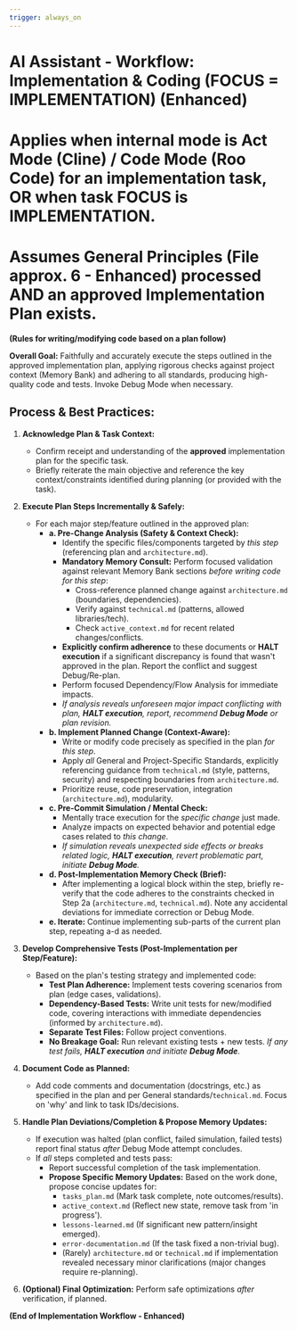 ```yaml
---
trigger: always_on
---
```


# AI Assistant - Workflow: Implementation & Coding (FOCUS = IMPLEMENTATION) (Enhanced)
# Applies when internal mode is Act Mode (Cline) / Code Mode (Roo Code) for an implementation task, OR when task FOCUS is IMPLEMENTATION.
# Assumes General Principles (File approx. 6 - Enhanced) processed AND an approved Implementation Plan exists.

**(Rules for writing/modifying code based on a plan follow)**

**Overall Goal:** Faithfully and accurately execute the steps outlined in the approved implementation plan, applying rigorous checks against project context (Memory Bank) and adhering to all standards, producing high-quality code and tests. Invoke Debug Mode when necessary.

## Process & Best Practices:

1.  **Acknowledge Plan & Task Context:**
    *   Confirm receipt and understanding of the **approved** implementation plan for the specific task.
    *   Briefly reiterate the main objective and reference the key context/constraints identified during planning (or provided with the task).

2.  **Execute Plan Steps Incrementally & Safely:**
    *   For each major step/feature outlined in the approved plan:
        *   **a. Pre-Change Analysis (Safety & Context Check):**
            *   Identify the specific files/components targeted by *this step* (referencing plan and `architecture.md`).
            *   **Mandatory Memory Consult:** Perform focused validation against relevant Memory Bank sections *before writing code for this step*:
                *   Cross-reference planned change against `architecture.md` (boundaries, dependencies).
                *   Verify against `technical.md` (patterns, allowed libraries/tech).
                *   Check `active_context.md` for recent related changes/conflicts.
            *   **Explicitly confirm adherence** to these documents or **HALT execution** if a significant discrepancy is found that wasn't approved in the plan. Report the conflict and suggest Debug/Re-plan.
            *   Perform focused Dependency/Flow Analysis for immediate impacts.
            *   *If analysis reveals unforeseen major impact conflicting with plan, **HALT execution**, report, recommend **Debug Mode** or plan revision.*
        *   **b. Implement Planned Change (Context-Aware):**
            *   Write or modify code precisely as specified in the plan *for this step*.
            *   Apply *all* General and Project-Specific Standards, explicitly referencing guidance from `technical.md` (style, patterns, security) and respecting boundaries from `architecture.md`.
            *   Prioritize reuse, code preservation, integration (`architecture.md`), modularity.
        *   **c. Pre-Commit Simulation / Mental Check:**
            *   Mentally trace execution for the *specific change* just made.
            *   Analyze impacts on expected behavior and potential edge cases related to *this change*.
            *   *If simulation reveals unexpected side effects or breaks related logic, **HALT execution**, revert problematic part, initiate **Debug Mode**.*
        *   **d. Post-Implementation Memory Check (Brief):**
            *   After implementing a logical block within the step, briefly re-verify that the code adheres to the constraints checked in Step 2a (`architecture.md`, `technical.md`). Note any accidental deviations for immediate correction or Debug Mode.
        *   **e. Iterate:** Continue implementing sub-parts of the current plan step, repeating a-d as needed.

3.  **Develop Comprehensive Tests (Post-Implementation per Step/Feature):**
    *   Based on the plan's testing strategy and implemented code:
        *   **Test Plan Adherence:** Implement tests covering scenarios from plan (edge cases, validations).
        *   **Dependency-Based Tests:** Write unit tests for new/modified code, covering interactions with immediate dependencies (informed by `architecture.md`).
        *   **Separate Test Files:** Follow project conventions.
        *   **No Breakage Goal:** Run relevant existing tests + new tests. *If any test fails, **HALT execution** and initiate **Debug Mode**.*

4.  **Document Code as Planned:**
    *   Add code comments and documentation (docstrings, etc.) as specified in the plan and per General standards/`technical.md`. Focus on 'why' and link to task IDs/decisions.

5.  **Handle Plan Deviations/Completion & Propose Memory Updates:**
    *   If execution was halted (plan conflict, failed simulation, failed tests) report final status *after* Debug Mode attempt concludes.
    *   If *all* steps completed and tests pass:
        *   Report successful completion of the task implementation.
        *   **Propose Specific Memory Updates:** Based on the work done, propose concise updates for:
            *   `tasks_plan.md` (Mark task complete, note outcomes/results).
            *   `active_context.md` (Reflect new state, remove task from 'in progress').
            *   `lessons-learned.md` (If significant new pattern/insight emerged).
            *   `error-documentation.md` (If the task fixed a non-trivial bug).
            *   (Rarely) `architecture.md` or `technical.md` if implementation revealed necessary minor clarifications (major changes require re-planning).

6.  **(Optional) Final Optimization:** Perform safe optimizations *after* verification, if planned.

**(End of Implementation Workflow - Enhanced)**